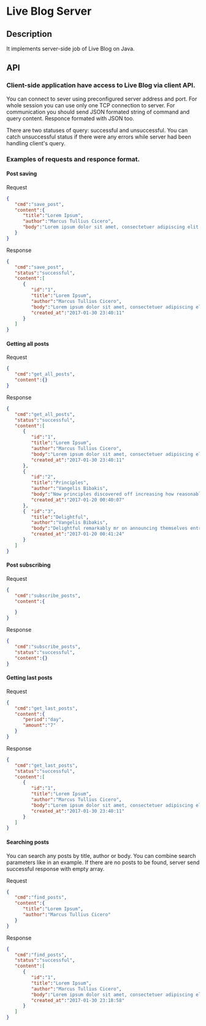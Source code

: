 # Live Blog Server


## Description

It implements server-side job of Live Blog on Java. 

## API

### Client-side application have access to Live Blog via client API.

You can connect to sever using preconfigured server address and port. 
For whole session you can use only one TCP connection to server.
For communication you should send JSON formated string of command and query content.
Responce formated with JSON too. 

There are two statuses of query: successful and unsuccessful. You can catch unsuccessful status if
there were any errors while server had been handling client's query.

### Examples of requests and responce format.

#### Post saving

Request

``` json
{  
   "cmd":"save_post",
   "content":{  
      "title":"Lorem Ipsum",
      "author":"Marcus Tullius Cicero",
      "body":"Lorem ipsum dolor sit amet, consectetuer adipiscing elit."
   }
}
```

Response 

``` json
{  
   "cmd":"save_post",
   "status":"successful",
   "content":[  
      {  
         "id":"1",
         "title":"Lorem Ipsum",
         "author":"Marcus Tullius Cicero",
         "body":"Lorem ipsum dolor sit amet, consectetuer adipiscing elit.",
         "created_at":"2017-01-30 23:40:11"
      }
   ]
}
```

#### Getting all posts

Request

``` json
{  
   "cmd":"get_all_posts",
   "content":{}
}
```

Response

``` json
{  
   "cmd":"get_all_posts",
   "status":"successful",
   "content":[  
      {
         "id":"1", 
         "title":"Lorem Ipsum",
         "author":"Marcus Tullius Cicero",
         "body":"Lorem ipsum dolor sit amet, consectetuer adipiscing elit.",
         "created_at":"2017-01-30 23:40:11"
      },
      {
         "id":"2",  
         "title":"Principles",
         "author":"Vangelis Bibakis",
         "body":"Now principles discovered off increasing how reasonably middletons men. Add seems out man met plate court sense. His joy she worth truth given. All year feet led view went sake. You agreeable breakfast his set perceived immediate. Stimulated man are projecting favourable middletons can cultivated.",
         "created_at":"2017-01-20 00:40:07"
      },
      {  "id":"3",
         "title":"Delightful",
         "author":"Vangelis Bibakis",
         "body":"Delightful remarkably mr on announcing themselves entreaties favourable. About to in so terms voice at. Equal an would is found seems of. The particular friendship one sufficient terminated frequently themselves. It more shed went up is roof if loud case. Delay music in lived noise an. Beyond genius really enough passed is up. ",
         "created_at":"2017-01-20 00:41:24"
      }
   ]
}
```

#### Post subscribing

Request

``` json
{  
   "cmd":"subscribe_posts",
   "content":{  

   }
}
```

Response

``` json
{  
   "cmd":"subscribe_posts",
   "status":"successful",
   "content":{}
}
```

#### Getting last posts

Request

``` json
{  
   "cmd":"get_last_posts",
   "content":{  
      "period":"day",
      "amount":"7"
   }
}
```

Response

``` json
{  
   "cmd":"get_last_posts",
   "status":"successful",
   "content":[
      {
         "id":"1",  
         "title":"Lorem Ipsum",
         "author":"Marcus Tullius Cicero",
         "body":"Lorem ipsum dolor sit amet, consectetuer adipiscing elit.",
         "created_at":"2017-01-30 23:40:11"
      }   
   ]
} 
```

#### Searching posts

You can search any posts by title, author or body. 
You can combine search parameters like in an example.
If there are no posts to be found, server send successful response with empty array.

Request

``` json
{  
   "cmd":"find_posts",
   "content":{  
      "title":"Lorem Ipsum",
      "author":"Marcus Tullius Cicero"
   }
}
```

Response

``` json
{  
   "cmd":"find_posts",
   "status":"successful",
   "content":[
      {
         "id":"1",  
         "title":"Lorem Ipsum",
         "author":"Marcus Tullius Cicero",
         "body":"Lorem ipsum dolor sit amet, consectetuer adipiscing elit.",
         "created_at":"2017-01-30 23:18:58"
      }
   ]
}
```
